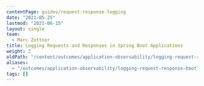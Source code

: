 ```yaml
---
contentPage: guides/request-response-logging
date: "2021-05-25"
lastmod: "2021-06-15"
layout: single
team:
  - Marc Zottner
title: Logging Requests and Responses in Spring Boot Applications
weight: 2
oldPath: "/content/outcomes/application-observability/logging-request-response-boot.md"
aliases:
  - "/outcomes/application-observability/logging-request-response-boot"
tags: []
---
```

